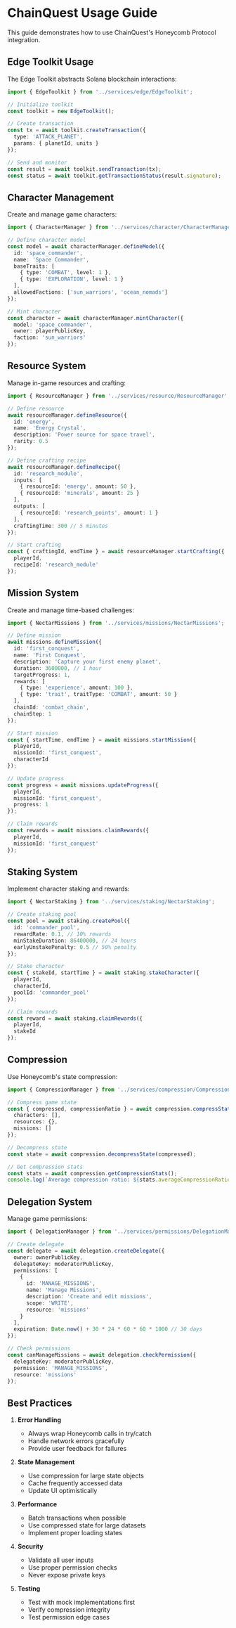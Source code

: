 # ChainQuest Usage Guide

This guide demonstrates how to use ChainQuest's Honeycomb Protocol integration.

## Edge Toolkit Usage

The Edge Toolkit abstracts Solana blockchain interactions:

```typescript
import { EdgeToolkit } from '../services/edge/EdgeToolkit';

// Initialize toolkit
const toolkit = new EdgeToolkit();

// Create transaction
const tx = await toolkit.createTransaction({
  type: 'ATTACK_PLANET',
  params: { planetId, units }
});

// Send and monitor
const result = await toolkit.sendTransaction(tx);
const status = await toolkit.getTransactionStatus(result.signature);
```

## Character Management

Create and manage game characters:

```typescript
import { CharacterManager } from '../services/character/CharacterManager';

// Define character model
const model = await characterManager.defineModel({
  id: 'space_commander',
  name: 'Space Commander',
  baseTraits: [
    { type: 'COMBAT', level: 1 },
    { type: 'EXPLORATION', level: 1 }
  ],
  allowedFactions: ['sun_warriors', 'ocean_nomads']
});

// Mint character
const character = await characterManager.mintCharacter({
  model: 'space_commander',
  owner: playerPublicKey,
  faction: 'sun_warriors'
});
```

## Resource System

Manage in-game resources and crafting:

```typescript
import { ResourceManager } from '../services/resource/ResourceManager';

// Define resource
await resourceManager.defineResource({
  id: 'energy',
  name: 'Energy Crystal',
  description: 'Power source for space travel',
  rarity: 0.5
});

// Define crafting recipe
await resourceManager.defineRecipe({
  id: 'research_module',
  inputs: [
    { resourceId: 'energy', amount: 50 },
    { resourceId: 'minerals', amount: 25 }
  ],
  outputs: [
    { resourceId: 'research_points', amount: 1 }
  ],
  craftingTime: 300 // 5 minutes
});

// Start crafting
const { craftingId, endTime } = await resourceManager.startCrafting({
  playerId,
  recipeId: 'research_module'
});
```

## Mission System

Create and manage time-based challenges:

```typescript
import { NectarMissions } from '../services/missions/NectarMissions';

// Define mission
await missions.defineMission({
  id: 'first_conquest',
  name: 'First Conquest',
  description: 'Capture your first enemy planet',
  duration: 3600000, // 1 hour
  targetProgress: 1,
  rewards: [
    { type: 'experience', amount: 100 },
    { type: 'trait', traitType: 'COMBAT', amount: 50 }
  ],
  chainId: 'combat_chain',
  chainStep: 1
});

// Start mission
const { startTime, endTime } = await missions.startMission({
  playerId,
  missionId: 'first_conquest',
  characterId
});

// Update progress
const progress = await missions.updateProgress({
  playerId,
  missionId: 'first_conquest',
  progress: 1
});

// Claim rewards
const rewards = await missions.claimRewards({
  playerId,
  missionId: 'first_conquest'
});
```

## Staking System

Implement character staking and rewards:

```typescript
import { NectarStaking } from '../services/staking/NectarStaking';

// Create staking pool
const pool = await staking.createPool({
  id: 'commander_pool',
  rewardRate: 0.1, // 10% rewards
  minStakeDuration: 86400000, // 24 hours
  earlyUnstakePenalty: 0.5 // 50% penalty
});

// Stake character
const { stakeId, startTime } = await staking.stakeCharacter({
  playerId,
  characterId,
  poolId: 'commander_pool'
});

// Claim rewards
const reward = await staking.claimRewards({
  playerId,
  stakeId
});
```

## Compression

Use Honeycomb's state compression:

```typescript
import { CompressionManager } from '../services/compression/CompressionManager';

// Compress game state
const { compressed, compressionRatio } = await compression.compressState({
  characters: [],
  resources: {},
  missions: []
});

// Decompress state
const state = await compression.decompressState(compressed);

// Get compression stats
const stats = await compression.getCompressionStats();
console.log(`Average compression ratio: ${stats.averageCompressionRatio}x`);
```

## Delegation System

Manage game permissions:

```typescript
import { DelegationManager } from '../services/permissions/DelegationManager';

// Create delegate
const delegate = await delegation.createDelegate({
  owner: ownerPublicKey,
  delegateKey: moderatorPublicKey,
  permissions: [
    {
      id: 'MANAGE_MISSIONS',
      name: 'Manage Missions',
      description: 'Create and edit missions',
      scope: 'WRITE',
      resource: 'missions'
    }
  ],
  expiration: Date.now() + 30 * 24 * 60 * 60 * 1000 // 30 days
});

// Check permissions
const canManageMissions = await delegation.checkPermission({
  delegateKey: moderatorPublicKey,
  permission: 'MANAGE_MISSIONS',
  resource: 'missions'
});
```

## Best Practices

1. **Error Handling**
   - Always wrap Honeycomb calls in try/catch
   - Handle network errors gracefully
   - Provide user feedback for failures

2. **State Management**
   - Use compression for large state objects
   - Cache frequently accessed data
   - Update UI optimistically

3. **Performance**
   - Batch transactions when possible
   - Use compressed state for large datasets
   - Implement proper loading states

4. **Security**
   - Validate all user inputs
   - Use proper permission checks
   - Never expose private keys

5. **Testing**
   - Test with mock implementations first
   - Verify compression integrity
   - Test permission edge cases
